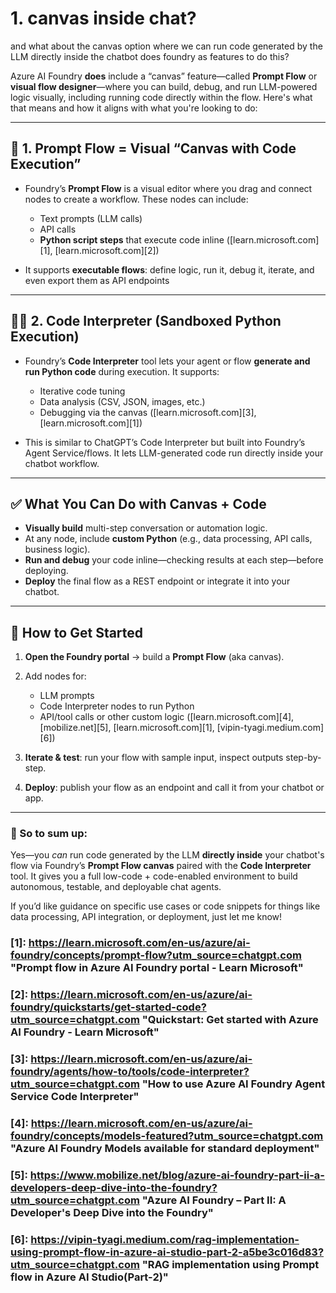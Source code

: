 # 1. canvas inside chat?

and what about the canvas option where we can run code 
generated by the LLM directly inside the chatbot does foundry as features to do this?

Azure AI Foundry **does** include a “canvas” feature—called **Prompt Flow** or **visual flow designer**—where you can build, debug, and run LLM-powered logic visually, including running code directly within the flow. Here's what that means and how it aligns with what you're looking to do:

---

## 🧪 1. Prompt Flow = Visual “Canvas with Code Execution”

* Foundry’s **Prompt Flow** is a visual editor where you drag and connect nodes to create a workflow. These nodes can include:

  * Text prompts (LLM calls)
  * API calls
  * **Python script steps** that execute code inline
    ([learn.microsoft.com][1], [learn.microsoft.com][2])

* It supports **executable flows**: define logic, run it, debug it, iterate, and even export them as API endpoints


---

## 🧑‍💻 2. Code Interpreter (Sandboxed Python Execution)

* Foundry’s **Code Interpreter** tool lets your agent or flow **generate and run Python code** during execution. It supports:

  * Iterative code tuning
  * Data analysis (CSV, JSON, images, etc.)
  * Debugging via the canvas
    ([learn.microsoft.com][3], [learn.microsoft.com][1])

* This is similar to ChatGPT’s Code Interpreter but built into Foundry’s Agent Service/flows. It lets LLM-generated code run directly inside your chatbot workflow.

---

## ✅ What You Can Do with Canvas + Code

* **Visually build** multi-step conversation or automation logic.
* At any node, include **custom Python** (e.g., data processing, API calls, business logic).
* **Run and debug** your code inline—checking results at each step—before deploying.
* **Deploy** the final flow as a REST endpoint or integrate it into your chatbot.

---

## 🔧 How to Get Started

1. **Open the Foundry portal** → build a **Prompt Flow** (aka canvas).
2. Add nodes for:

   * LLM prompts
   * Code Interpreter nodes to run Python
   * API/tool calls or other custom logic
     ([learn.microsoft.com][4], [mobilize.net][5], [learn.microsoft.com][1], [vipin-tyagi.medium.com][6])
3. **Iterate & test**: run your flow with sample input, inspect outputs step-by-step.
4. **Deploy**: publish your flow as an endpoint and call it from your chatbot or app.

---

### 🧩 So to sum up:

Yes—you *can* run code generated by the LLM **directly inside** your chatbot's flow via Foundry’s **Prompt Flow canvas** paired with the **Code Interpreter** tool. It gives you a full low-code + code-enabled environment to build autonomous, testable, and deployable chat agents.

If you’d like guidance on specific use cases or code snippets for things like data processing, API integration, or deployment, just let me know!

### [1]: https://learn.microsoft.com/en-us/azure/ai-foundry/concepts/prompt-flow?utm_source=chatgpt.com "Prompt flow in Azure AI Foundry portal - Learn Microsoft"
### [2]: https://learn.microsoft.com/en-us/azure/ai-foundry/quickstarts/get-started-code?utm_source=chatgpt.com "Quickstart: Get started with Azure AI Foundry - Learn Microsoft"
### [3]: https://learn.microsoft.com/en-us/azure/ai-foundry/agents/how-to/tools/code-interpreter?utm_source=chatgpt.com "How to use Azure AI Foundry Agent Service Code Interpreter"
### [4]: https://learn.microsoft.com/en-us/azure/ai-foundry/concepts/models-featured?utm_source=chatgpt.com "Azure AI Foundry Models available for standard deployment"
### [5]: https://www.mobilize.net/blog/azure-ai-foundry-part-ii-a-developers-deep-dive-into-the-foundry?utm_source=chatgpt.com "Azure AI Foundry – Part II: A Developer's Deep Dive into the Foundry"
### [6]: https://vipin-tyagi.medium.com/rag-implementation-using-prompt-flow-in-azure-ai-studio-part-2-a5be3c016d83?utm_source=chatgpt.com "RAG implementation using Prompt flow in Azure AI Studio(Part-2)"

